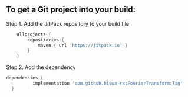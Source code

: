 
## To get a Git project into your build:

Step 1. Add the JitPack repository to your build file

```gradle
	allprojects {
		repositories {
			maven { url 'https://jitpack.io' }
		}
	}
```
Step 2. Add the dependency
  ```gradle
  dependencies {
	        implementation 'com.github.biswa-rx:FourierTransform:Tag'
	}
```



